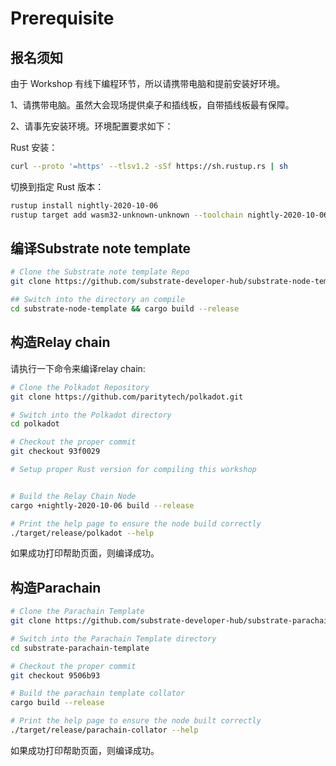 

# Prerequisite



## 报名须知

由于 Workshop 有线下编程环节，所以请携带电脑和提前安装好环境。

1、请携带电脑。虽然大会现场提供桌子和插线板，自带插线板最有保障。

2、请事先安装环境。环境配置要求如下：

Rust 安装：

```bash
curl --proto '=https' --tlsv1.2 -sSf https://sh.rustup.rs | sh
```



切换到指定 Rust 版本：

```bash
rustup install nightly-2020-10-06
rustup target add wasm32-unknown-unknown --toolchain nightly-2020-10-06
```



## 编译Substrate note template

```bash
# Clone the Substrate note template Repo
git clone https://github.com/substrate-developer-hub/substrate-node-template

## Switch into the directory an compile
cd substrate-node-template && cargo build --release

```



## 构造Relay chain

请执行一下命令来编译relay chain:

```bash
# Clone the Polkadot Repository
git clone https://github.com/paritytech/polkadot.git

# Switch into the Polkadot directory
cd polkadot

# Checkout the proper commit
git checkout 93f0029

# Setup proper Rust version for compiling this workshop


# Build the Relay Chain Node
cargo +nightly-2020-10-06 build --release

# Print the help page to ensure the node build correctly
./target/release/polkadot --help
```

如果成功打印帮助页面，则编译成功。



## 构造Parachain

```bash
# Clone the Parachain Template
git clone https://github.com/substrate-developer-hub/substrate-parachain-template.git

# Switch into the Parachain Template directory
cd substrate-parachain-template

# Checkout the proper commit
git checkout 9506b93

# Build the parachain template collator
cargo build --release

# Print the help page to ensure the node built correctly
./target/release/parachain-collator --help
```

如果成功打印帮助页面，则编译成功。



